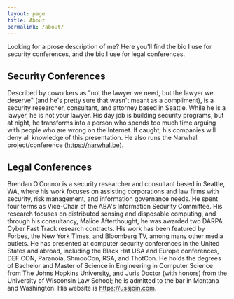```yaml
---
layout: page
title: About
permalink: /about/
---
```


Looking for a prose description of me? Here you'll find the bio I use for security conferences, and the bio I use for legal conferences.

<h2>Security Conferences</h2>

Described by coworkers as "not the lawyer we need, but the lawyer we deserve" (and he's pretty sure that wasn't meant as a compliment), is a security researcher, consultant, and attorney based in Seattle. While he is a lawyer, he is not your lawyer. His day job is building security programs, but at night, he transforms into a person who spends too much time arguing with people who are wrong on the Internet. If caught, his companies will deny all knowledge of this presentation. He also runs the Narwhal project/conference (https://narwhal.be).

<h2>Legal Conferences</h2>

Brendan O’Connor is a security researcher and consultant based in Seattle, WA, where his work focuses on assisting corporations and law firms with security, risk management, and information governance needs. He spent four terms as Vice-Chair of the ABA's Information Security Committee. His research focuses on distributed sensing and disposable computing, and through his consultancy, Malice Afterthought, he was awarded two DARPA Cyber Fast Track research contracts. His work has been featured by Forbes, the New York Times, and Bloomberg TV, among many other media outlets. He has presented at computer security conferences in the United States and abroad, including the Black Hat USA and Europe conferences, DEF CON, Paranoia, ShmooCon, RSA, and ThotCon. He holds the degrees of Bachelor and Master of Science in Engineering in Computer Science from The Johns Hopkins University, and Juris Doctor (with honors) from the University of Wisconsin Law School; he is admitted to the bar in Montana and Washington. His website is <https://ussjoin.com>.


